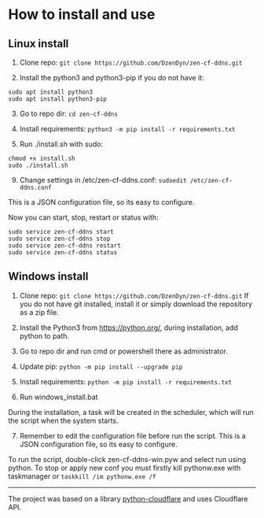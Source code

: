 # How to install and use
## Linux install
1. Clone repo: `git clone https://github.com/DzenDyn/zen-cf-ddns.git`

2. Install the python3 and python3-pip if you do not have it:

```
sudo apt install python3
sudo apt install python3-pip
```

3. Go to repo dir: `cd zen-cf-ddns`

4. Install requirements: `python3 -m pip install -r requirements.txt`

5. Run ./install.sh with sudo:

```
chmod +x install.sh
sudo ./install.sh
```

9. Change settings in /etc/zen-cf-ddns.conf: `sudoedit /etc/zen-cf-ddns.conf `

This is a JSON configuration file, so its easy to configure.

Now you can start, stop, restart or status with:
```
sudo service zen-cf-ddns start
sudo service zen-cf-ddns stop
sudo service zen-cf-ddns restart
sudo service zen-cf-ddns status

```

## Windows install
1. Clone repo: `git clone https://github.com/DzenDyn/zen-cf-ddns.git`
If you do not have git installed, install it or simply download the repository as a zip file.

2. Install the Python3 from https://python.org/, during installation, add python to path.

3. Go to repo dir and run cmd or powershell there as administrator.

4. Update pip: `python -m pip install --upgrade pip`

5. Install requirements: `python -m pip install -r requirements.txt`

6. Run windows_install.bat

During the installation, a task will be created in the scheduler, which will run the script when the system starts.

7. Remember to edit the configuration file before run the script.
This is a JSON configuration file, so its easy to configure.


To run the script, double-click zen-cf-ddns-win.pyw and select run using python.
To stop or apply new conf you must firstly kill pythonw.exe with taskmanager or `taskkill /im pythonw.exe /f`

---
The project was based on a library [python-cloudflare](https://github.com/cloudflare/python-cloudflare "python-cloudflare") and uses Cloudflare API.
